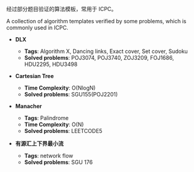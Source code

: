 经过部分题目验证的算法模板，常用于 ICPC。

A collection of algorithm templates verified by some problems, which is commonly used in ICPC.

- **DLX**
  - **Tags**: Algorithm X, Dancing links, Exact cover, Set cover, Sudoku
  - **Solved problems**: POJ3074, POJ3740, ZOJ3209, FOJ1686, HDU2295, HDU3498

- **Cartesian Tree**
  - **Time Complexity**: O(NlogN)
  - **Solved problems**: SGU155(POJ2201)

- **Manacher**
  - **Tags**: Palindrome
  - **Time Complexity**: O(N)
  - **Solved problems**: LEETCODE5

- **有源汇上下界最小流**
  - **Tags**: network flow
  - **Solved problems**: SGU 176
